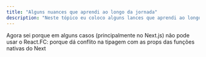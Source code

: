 ```yaml
---
title: "Alguns nuances que aprendi ao longo da jornada"
description: "Neste tópico eu coloco alguns lances que aprendi ao longo do desenvolvimento."
---
```


Agora sei porque em alguns casos (principalmente no Next.js) não pode usar o React.FC: porque dá conflito na tipagem com as props das funções nativas do Next
